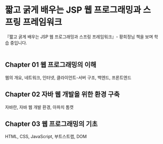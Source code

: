 # 짧고 굵게 배우는 JSP 웹 프로그래밍과 스프링 프레임워크
『짧고 굵게 배우는 JSP 웹 프로그래밍과 스프링 프레임워크』- 황희정님 책을 보며 학습 중입니다.<br />
<br />
## Chapter 01 웹 프로그래밍의 이해
웹의 개요, 네트워크, 인터넷, 클라이언트-서버 구조, 백엔드, 프론트엔드
## Chapter 02 자바 웹 개발을 위한 환경 구축
자바란, 자바 웹 개발 환경, 아파치 톰캣
## Chapter 03 웹 프로그래밍의 기초
HTML, CSS, JavaScript, 부트스트랩, DOM
